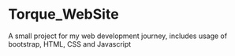 # Torque_WebSite
A small project for my web development journey, includes usage of bootstrap, HTML, CSS and Javascript
